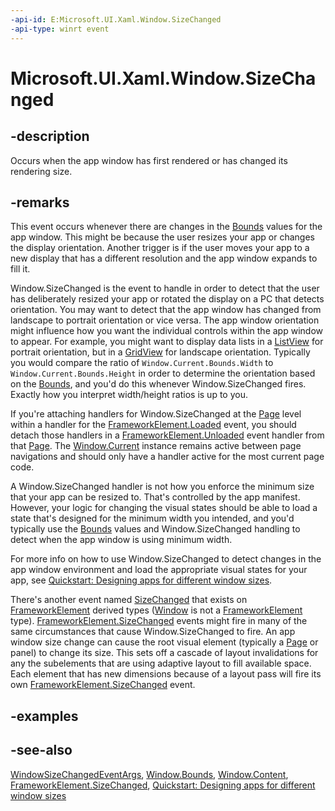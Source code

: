 ```yaml
---
-api-id: E:Microsoft.UI.Xaml.Window.SizeChanged
-api-type: winrt event
---
```


<!-- Event syntax
public event Windows.UI.Xaml.WindowSizeChangedEventHandler SizeChanged
-->

# Microsoft.UI.Xaml.Window.SizeChanged

## -description

Occurs when the app window has first rendered or has changed its rendering size.

## -remarks

This event occurs whenever there are changes in the [Bounds](window_bounds.md) values for the app window. This might be because the user resizes your app or changes the display orientation. Another trigger is if the user moves your app to a new display that has a different resolution and the app window expands to fill it.

Window.SizeChanged is the event to handle in order to detect that the user has deliberately resized your app or rotated the display on a PC that detects orientation. You may want to detect that the app window has changed from landscape to portrait orientation or vice versa. The app window orientation might influence how you want the individual controls within the app window to appear. For example, you might want to display data lists in a [ListView](../microsoft.ui.xaml.controls/listview.md) for portrait orientation, but in a [GridView](../microsoft.ui.xaml.controls/gridview.md) for landscape orientation. Typically you would compare the ratio of `Window.Current.Bounds.Width` to `Window.Current.Bounds.Height` in order to determine the orientation based on the [Bounds](window_bounds.md), and you'd do this whenever Window.SizeChanged fires. Exactly how you interpret width/height ratios is up to you.

If you're attaching handlers for Window.SizeChanged at the [Page](../microsoft.ui.xaml.controls/page.md) level within a handler for the [FrameworkElement.Loaded](frameworkelement_loaded.md) event, you should detach those handlers in a [FrameworkElement.Unloaded](frameworkelement_unloaded.md) event handler from that [Page](../microsoft.ui.xaml.controls/page.md). The [Window.Current](window_current.md) instance remains active between page navigations and should only have a handler active for the most current page code.

<!--Do we need further justification? Not sure it is an outright leak so don't want to state that.-->
A Window.SizeChanged handler is not how you enforce the minimum size that your app can be resized to. That's controlled by the app manifest. However, your logic for changing the visual states should be able to load a state that's designed for the minimum width you intended, and you'd typically use the [Bounds](window_bounds.md) values and Window.SizeChanged handling to detect when the app window is using minimum width.

For more info on how to use Window.SizeChanged to detect changes in the app window environment and load the appropriate visual states for your app, see [Quickstart: Designing apps for different window sizes](/previous-versions/windows/apps/dn297195(v=win.10)).

<!--Are there any VS templates that add default Window.SizeChanged anymore? This was in the old layoutawarepage but not the new one. And yet it seems like pretty important basic app functionality, just as important as the nav and suspension support-->

<!--Does SizeChanged fire on suspension/close? It appears it does but want to verify-->
There's another event named [SizeChanged](frameworkelement_sizechanged.md) that exists on [FrameworkElement](frameworkelement.md) derived types ([Window](window.md) is not a [FrameworkElement](frameworkelement.md) type). [FrameworkElement.SizeChanged](frameworkelement_sizechanged.md) events might fire in many of the same circumstances that cause Window.SizeChanged to fire. An app window size change can cause the root visual element (typically a [Page](../microsoft.ui.xaml.controls/page.md) or panel) to change its size. This sets off a cascade of layout invalidations for any the subelements that are using adaptive layout to fill available space. Each element that has new dimensions because of a layout pass will fire its own [FrameworkElement.SizeChanged](frameworkelement_sizechanged.md) event.

<!--More work to do here. How does FE.SizeChanged relate? For device orientation change, should be pointing to DisplayInformation.OrientationChanged? It may be that a mix of all three events is what's really needed to account for all resize scenarios.-->

<!--The data in WindowSizeChangedEventArgs seems pretty useless for most scenarios especially if you use Window.Current.Bounds instead of WindowSizeChangedEventArgs.Size. And when would you set to Handled, what does that even do?-->

## -examples

## -see-also

 [WindowSizeChangedEventArgs](/uwp/api/windows.ui.core.windowsizechangedeventargs), [Window.Bounds](window_bounds.md), [Window.Content](window_content.md), [FrameworkElement.SizeChanged](frameworkelement_sizechanged.md), [Quickstart: Designing apps for different window sizes](/previous-versions/windows/apps/dn297195(v=win.10))
